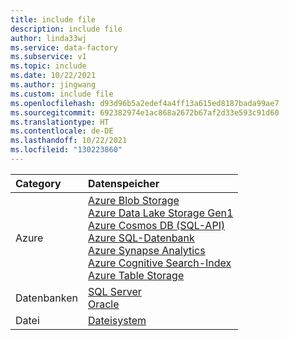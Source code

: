 ```yaml
---
title: include file
description: include file
author: linda33wj
ms.service: data-factory
ms.subservice: v1
ms.topic: include
ms.date: 10/22/2021
ms.author: jingwang
ms.custom: include file
ms.openlocfilehash: d93d96b5a2edef4a4ff13a615ed8187bada99ae7
ms.sourcegitcommit: 692382974e1ac868a2672b67af2d33e593c91d60
ms.translationtype: HT
ms.contentlocale: de-DE
ms.lasthandoff: 10/22/2021
ms.locfileid: "130223860"
---
```

| Category | Datenspeicher | 
| :-------- | :----------- | 
| Azure | [Azure Blob Storage](../data-factory-azure-blob-connector.md)<br/>[Azure Data Lake Storage Gen1](../data-factory-azure-datalake-connector.md)<br/>[Azure Cosmos DB (SQL-API)](../data-factory-azure-documentdb-connector.md)<br/>[Azure SQL-Datenbank](../data-factory-azure-sql-connector.md)<br/>[Azure Synapse Analytics](../data-factory-azure-sql-data-warehouse-connector.md)<br/>[Azure Cognitive Search-Index](../data-factory-azure-search-connector.md)<br/>[Azure Table Storage](../data-factory-azure-table-connector.md) | 
| Datenbanken | [SQL Server](../data-factory-sqlserver-connector.md)<br/>[Oracle](../data-factory-onprem-oracle-connector.md) | 
| Datei | [Dateisystem](../data-factory-onprem-file-system-connector.md) |
